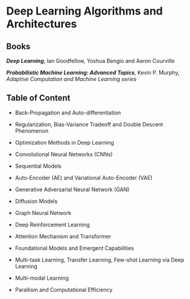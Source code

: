# Deep Learning Algorithms and Architectures

## Books

***Deep Learning***, Ian Goodfellow, Yoshua Bengio and Aaron Courville

***Probabilistic Machine Learning: Advanced Topics***, Kevin P. Murphy, _Adaptive Computation and Machine Learning series_

## Table of Content

- Back-Propagation and Auto-differentiation

- Regularization, Bias-Variance Tradeoff and Double Descent Phenomenon

- Optimization Methods in Deep Learning

- Convolutional Neural Networks (CNNs)

- Sequential Models

- Auto-Encoder (AE) and Variational Auto-Encoder (VAE)

- Generative Adversarial Neural Network (GAN)

- Diffusion Models

- Graph Neural Network

- Deep Reinforcement Learning

- Attention Mechanism and Transformer

- Foundational Models and Emergent Capabilities

- Multi-task Learning, Transfer Learning, Few-shot Learning via Deep Learning

- Multi-modal Learning

- Parallism and Computational Efficiency
